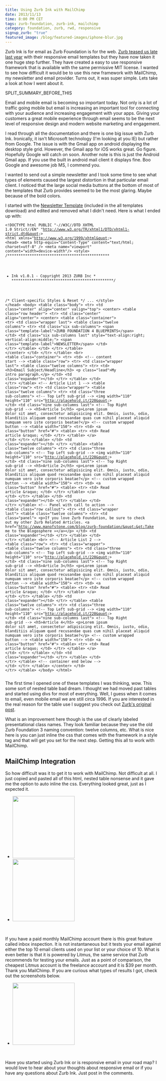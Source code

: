 ```yaml
---
title: Using Zurb Ink with MailChimp
date: 2013/11/13
time: 8:00 PM CET
tags: zurb-foundation, zurb-ink, mailchimp
category: foundation, zurb, rwd, responsive
signup_zurb: "true"
featured_image: /blog/featured-images/iphone-blur.jpg
---
```


Zurb Ink is for email as Zurb Foundation is for the web. [Zurb teased us late last year](http://zurb.com/article/1119/create-emails-for-any-device-introducing-) with their responsive email templates but they have now taken it one huge step further. They have created a easy to use responsive framework that is available with the same permissive MIT license. I wanted to see how difficult it would be to use this new framework with MailChimp, my newsletter and email provider. Turns out, it was super simple. Lets take a look at how I went about it.

SPLIT\_SUMMARY\_BEFORE\_THIS

Email and mobile email is becoming so important today. Not only is a lot of traffic going mobile but email is increasing an important tool for connecting with your audience and increasing engagement with your apps. Giving your customers a great mobile experience through email seems to be the next level of responsive design and modern website marketing and engagement.

I read through all the documentation and there is one big issue with Zurb Ink. Ironically, it isn't Microsoft technology (I'm looking at you IE) but rather from Google. The issue is with the Gmail app on android displaying the desktop style grid. However, the Gmail app for iOS works great. Go figure. Hopefully Google will catch on soon. Another note is this is just the Android Gmail app. If you use the built in android mail client it displays fine. Boo Google and awesome job MS, I commend you.

I wanted to send out a simple newsletter and I took some time to see what types of elements caused the largest distortion in that particular email client. I noticed that the large social media buttons at the bottom of most of the templates that Zurb provides seemed to be the most glaring. Maybe because of the bold colors.

I started with the [Newsletter Template](http://zurb.com/ink/templates.php) (included in the all templates download) and edited and removed what I didn't need. Here is what I ended up with:

<code><pre class="html">&lt;!DOCTYPE html PUBLIC &quot;-//W3C//DTD XHTML 1.0 Strict//EN&quot; &quot;http://www.w3.org/TR/xhtml1/DTD/xhtml1-strict.dtd&quot;&gt;
&lt;html xmlns=&quot;http://www.w3.org/1999/xhtml&quot;&gt;
&lt;head&gt;
  &lt;meta http-equiv=&quot;Content-Type&quot; content=&quot;text/html; charset=utf-8&quot; /&gt;
  &lt;meta name=&quot;viewport&quot; content=&quot;width=device-width&quot;/&gt;
  &lt;style&gt;
/**********************************************
* Ink v1.0.1 - Copyright 2013 ZURB Inc        *
**********************************************/

/* Client-specific Styles &amp; Reset */
...
  &lt;/style&gt;
&lt;/head&gt;
&lt;body&gt;
  &lt;table class=&quot;body&quot;&gt;
    &lt;tr&gt;
      &lt;td class=&quot;center&quot; align=&quot;center&quot; valign=&quot;top&quot;&gt;
        &lt;center&gt;
          &lt;table class=&quot;row header&quot;&gt;
            &lt;tr&gt;
              &lt;td class=&quot;center&quot; align=&quot;center&quot;&gt;
                &lt;center&gt;
                  &lt;table class=&quot;container&quot;&gt;
                    &lt;tr&gt;
                      &lt;td class=&quot;wrapper last&quot;&gt;
                        &lt;table class=&quot;twelve columns&quot;&gt;
                          &lt;tr&gt;
                            &lt;td class=&quot;six sub-columns&quot;&gt;
                              &lt;span class=&quot;template-label&quot;&gt;ZURB FOUNDATION 4 BLUEPRINTS&lt;/span&gt;
                            &lt;/td&gt;
                            &lt;td class=&quot;six sub-columns last&quot; style=&quot;text-align:right; vertical-align:middle;&quot;&gt;
                              &lt;span class=&quot;template-label&quot;&gt;NEWSLETTER&lt;/span&gt;
                            &lt;/td&gt;
                          &lt;/tr&gt;
                        &lt;/table&gt;
                      &lt;/td&gt;
                    &lt;/tr&gt;
                  &lt;/table&gt;
                &lt;/center&gt;
              &lt;/td&gt;
            &lt;/tr&gt;
          &lt;/table&gt;
          &lt;br&gt;
          &lt;table class=&quot;container&quot;&gt;
            &lt;tr&gt;
              &lt;td&gt;
                &lt;!-- content start --&gt;
                &lt;table class=&quot;row&quot;&gt;
                  &lt;tr&gt;
                    &lt;td class=&quot;wrapper last&quot;&gt;
                      &lt;table class=&quot;twelve columns&quot;&gt;
                        &lt;tr&gt;
                          &lt;td&gt;
                            &lt;h3&gt;Email Subject/Headline&lt;/h3&gt;
                            &lt;p class=&quot;lead&quot;&gt;My intro paragraph.&lt;/p&gt;
                          &lt;/td&gt;
                          &lt;td class=&quot;expander&quot;&gt;&lt;/td&gt;
                        &lt;/tr&gt;
                      &lt;/table&gt;
                    &lt;/td&gt;
                  &lt;/tr&gt;
                &lt;/table&gt;
                &lt;!-- Article List 1 --&gt;
                &lt;table class=&quot;row&quot;&gt;
                  &lt;tr&gt;
                    &lt;td class=&quot;wrapper&quot;&gt;
                      &lt;table class=&quot;twelve columns&quot;&gt;
                        &lt;tr&gt;
                          &lt;td class=&quot;three sub-columns&quot;&gt;
                            &lt;!-- Top Left sub-grid --&gt;
                            &lt;img width=&quot;110&quot; height=&quot;110&quot; src=&quot;http://placehold.it/220&quot;&gt;
                          &lt;/td&gt;
                          &lt;td class=&quot;nine sub-columns last&quot;&gt;
                            &lt;!-- Top Right sub-grid --&gt;
                            &lt;h5&gt;Article 1&lt;/h5&gt;
                            &lt;p&gt;Lorem ipsum dolor sit amet, consectetur adipisicing elit. Omnis, iusto, odio, blanditiis aliquam quod recusandae quas cum nihil placeat aliquid numquam vero iste corporis beatae?&lt;/p&gt;
                            &lt;!-- custom wrapped button --&gt;
                            &lt;table width=&quot;150&quot;&gt;
                              &lt;tr&gt;
                                &lt;td&gt;
                                  &lt;a class=&quot;button&quot; href=&quot;#&quot;&gt;
                                    &lt;table&gt;
                                      &lt;tr&gt;
                                        &lt;td&gt;
                                          Read article &amp;raquo;
                                        &lt;/td&gt;
                                      &lt;/tr&gt;
                                    &lt;/table&gt;
                                  &lt;/a&gt;
                                &lt;/td&gt;
                              &lt;/tr&gt;
                            &lt;/table&gt;
                          &lt;/td&gt;
                          &lt;td class=&quot;expander&quot;&gt;&lt;/td&gt;
                        &lt;/tr&gt;
                      &lt;/table&gt;
                      &lt;table class=&quot;twelve columns&quot;&gt;
                        &lt;tr&gt;
                          &lt;td class=&quot;three sub-columns&quot;&gt;
                            &lt;!-- Top Left sub-grid --&gt;
                            &lt;img width=&quot;110&quot; height=&quot;110&quot; src=&quot;http://placehold.it/220&quot;&gt;
                          &lt;/td&gt;
                          &lt;td class=&quot;nine sub-columns last&quot;&gt;
                            &lt;!-- Top Right sub-grid --&gt;
                            &lt;h5&gt;Article 2&lt;/h5&gt;
                            &lt;p&gt;Lorem ipsum dolor sit amet, consectetur adipisicing elit. Omnis, iusto, odio, blanditiis aliquam quod recusandae quas cum nihil placeat aliquid numquam vero iste corporis beatae?&lt;/p&gt;
                            &lt;!-- custom wrapped button --&gt;
                            &lt;table width=&quot;150&quot;&gt;
                              &lt;tr&gt;
                                &lt;td&gt;
                                  &lt;a class=&quot;button&quot; href=&quot;#&quot;&gt;
                                    &lt;table&gt;
                                      &lt;tr&gt;
                                        &lt;td&gt;
                                          Read article &amp;raquo;
                                        &lt;/td&gt;
                                      &lt;/tr&gt;
                                    &lt;/table&gt;
                                  &lt;/a&gt;
                                &lt;/td&gt;
                              &lt;/tr&gt;
                            &lt;/table&gt;
                          &lt;/td&gt;
                          &lt;td class=&quot;expander&quot;&gt;&lt;/td&gt;
                        &lt;/tr&gt;
                      &lt;/table&gt;
                    &lt;/td&gt;
                  &lt;/tr&gt;
                &lt;/table&gt;
                &lt;!-- Panel with call to action --&gt;
                &lt;table class=&quot;row  callout&quot;&gt;
                  &lt;tr&gt;
                    &lt;td class=&quot;wrapper last&quot;&gt;
                      &lt;table class=&quot;twelve columns&quot;&gt;
                        &lt;tr&gt;
                          &lt;td class=&quot;panel&quot;&gt;
                            &lt;p&gt;If you love Zurb Foundation, be sure to check out my other Zurb Related Articles. &lt;a href=&quot;http://www.manofstone.com/blog/zurb-foundation/&quot;&gt;Take me to the Blogosphere &raquo;&lt;/a&gt;&lt;/p&gt;
                          &lt;/td&gt;
                          &lt;td class=&quot;expander&quot;&gt;&lt;/td&gt;
                        &lt;/tr&gt;
                      &lt;/table&gt;
                    &lt;/td&gt;
                  &lt;/tr&gt;
                &lt;/table&gt;
                &lt;br&gt;
                &lt;!-- Article List 2 --&gt;
                &lt;table class=&quot;row&quot;&gt;
                  &lt;tr&gt;
                    &lt;td class=&quot;wrapper&quot;&gt;
                      &lt;table class=&quot;twelve columns&quot;&gt;
                        &lt;tr&gt;
                          &lt;td class=&quot;three sub-columns&quot;&gt;
                            &lt;!-- Top Left sub-grid --&gt;
                            &lt;img width=&quot;110&quot; height=&quot;110&quot; src=&quot;http://placehold.it/220&quot;&gt;
                          &lt;/td&gt;
                          &lt;td class=&quot;nine sub-columns last&quot;&gt;
                            &lt;!-- Top Right sub-grid --&gt;
                            &lt;h5&gt;Article 3&lt;/h5&gt;
                            &lt;p&gt;Lorem ipsum dolor sit amet, consectetur adipisicing elit. Omnis, iusto, odio, blanditiis aliquam quod recusandae quas cum nihil placeat aliquid numquam vero iste corporis beatae?&lt;/p&gt;
                            &lt;!-- custom wrapped button --&gt;
                            &lt;table width=&quot;150&quot;&gt;
                              &lt;tr&gt;
                                &lt;td&gt;
                                  &lt;a class=&quot;button&quot; href=&quot;#&quot;&gt;
                                    &lt;table&gt;
                                      &lt;tr&gt;
                                        &lt;td&gt;
                                          Read article &amp;raquo;
                                        &lt;/td&gt;
                                      &lt;/tr&gt;
                                    &lt;/table&gt;
                                  &lt;/a&gt;
                                &lt;/td&gt;
                              &lt;/tr&gt;
                            &lt;/table&gt;
                          &lt;/td&gt;
                          &lt;td class=&quot;expander&quot;&gt;&lt;/td&gt;
                        &lt;/tr&gt;
                      &lt;/table&gt;
                      &lt;table class=&quot;twelve columns&quot;&gt;
                        &lt;tr&gt;
                          &lt;td class=&quot;three sub-columns&quot;&gt;
                            &lt;!-- Top Left sub-grid --&gt;
                            &lt;img width=&quot;110&quot; height=&quot;110&quot; src=&quot;http://placehold.it/220&quot;&gt;
                          &lt;/td&gt;
                          &lt;td class=&quot;nine sub-columns last&quot;&gt;
                            &lt;!-- Top Right sub-grid --&gt;
                            &lt;h5&gt;Article 4&lt;/h5&gt;
                            &lt;p&gt;Lorem ipsum dolor sit amet, consectetur adipisicing elit. Omnis, iusto, odio, blanditiis aliquam quod recusandae quas cum nihil placeat aliquid numquam vero iste corporis beatae?&lt;/p&gt;
                            &lt;!-- custom wrapped button --&gt;
                            &lt;table width=&quot;150&quot;&gt;
                              &lt;tr&gt;
                                &lt;td&gt;
                                  &lt;a class=&quot;button&quot; href=&quot;#&quot;&gt;
                                    &lt;table&gt;
                                      &lt;tr&gt;
                                        &lt;td&gt;
                                          Read article &amp;raquo;
                                        &lt;/td&gt;
                                      &lt;/tr&gt;
                                    &lt;/table&gt;
                                  &lt;/a&gt;
                                &lt;/td&gt;
                              &lt;/tr&gt;
                            &lt;/table&gt;
                          &lt;/td&gt;
                          &lt;td class=&quot;expander&quot;&gt;&lt;/td&gt;
                        &lt;/tr&gt;
                      &lt;/table&gt;
                    &lt;/td&gt;
                  &lt;/tr&gt;
                &lt;/table&gt;
              &lt;!-- container end below --&gt;
              &lt;/td&gt;
            &lt;/tr&gt;
          &lt;/table&gt;
        &lt;/center&gt;
      &lt;/td&gt;
    &lt;/tr&gt;
  &lt;/table&gt;
&lt;/body&gt;
&lt;/html&gt;</pre></code>

The first time I opened one of these templates I was thinking, wow. This some sort of nested table bad dream. I thought we had moved past tables and started using divs for most of everything. Well, I guess when it comes to email, even mobile email we are still circa 1996. If you are interested in the real reason for the table use I suggest you check out [Zurb's original post](http://zurb.com/article/1119/create-emails-for-any-device-introducing-).

What is an improvement here though is the use of clearly labeled presentational class names. They look familiar because they use the old Zurb Foundation 3 naming convention: twelve columns, etc. What is nice here is you can just inline the css that comes with the framework in a style tag and that will get you set for the next step. Getting this all to work with MailChimp.

## MailChimp Integration

So how difficult was it to get it to work with MailChimp. Not difficult at all. I just copied and pasted all of this html, nested table nonsense and it gave me the option to auto inline the css. Everything looked great, just as I expected it.

<ul class="clearing-thumbs" data-clearing>
  <li><a href="../../../images/blog/2013/zurb-ink-mailchimp/mailchimp-preview-options.png"><img src="../../../images/blog/2013/zurb-ink-mailchimp/mailchimp-preview-options.png" class="th" width="200"></a></li>
  <li><a href="../../../images/blog/2013/zurb-ink-mailchimp/mailchimp-builtin-preview.png"><img src="../../../images/blog/2013/zurb-ink-mailchimp/mailchimp-builtin-preview.png" class="th" width="200"></a></li>
</ul>
<br>

If you have a paid monthly MailChimp account there is this great feature called inbox inspection. It is not instantaneous but it tests your email against either the top 10 email clients used on your list or your choice of 10. What is even better is that it is powered by Litmus, the same service that Zurb recommends for testing your emails. Just as a point of comparison, the cheapest Litmus account is the freelance account and it is $39 per month. Thank you MailChimp. If you are curious what types of results I got, check out the screenshots below.

<ul class="clearing-thumbs" data-clearing>
  <li><a href="../../../images/blog/2013/zurb-ink-mailchimp/inbox-inspection.png"><img src="../../../images/blog/2013/zurb-ink-mailchimp/inbox-inspection.png" class="th" width="200"></a></li>
</ul>

<br>

Have you started using Zurb Ink or is responsive email in your road map? I would love to hear about your thoughts about responsive email or if you have any questions about Zurb Ink. Just post in the comments.
